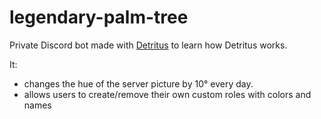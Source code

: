 # legendary-palm-tree

Private Discord bot made with [Detritus](https://github.com/detritusjs/client) to learn how Detritus works.

It:

-   changes the hue of the server picture by 10° every day.
-   allows users to create/remove their own custom roles with colors and names
